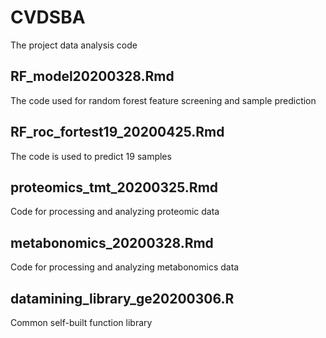 # CVDSBA
The project data analysis code

## RF_model20200328.Rmd
The code used for random forest feature screening and sample prediction

## RF_roc_fortest19_20200425.Rmd
The code is used to predict 19 samples

## proteomics_tmt_20200325.Rmd
Code for processing and analyzing proteomic data

## metabonomics_20200328.Rmd
Code for processing and analyzing metabonomics data

## datamining_library_ge20200306.R
Common self-built function library
